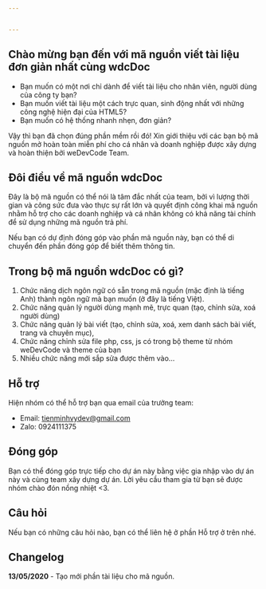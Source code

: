 ```yaml
---


---
```


<h2 id="chào-mừng-bạn-đến-với-mã-nguồn-viết-tài-liệu-đơn-giản-nhất-cùng-wdcdoc">Chào mừng bạn đến với mã nguồn viết tài liệu đơn giản nhất cùng wdcDoc</h2>
<ul>
<li>Bạn muốn có một nơi chỉ dành để viết tài liệu cho nhân viên, người dùng của công ty bạn?</li>
<li>Bạn muốn viết tài liệu một cách trực quan, sinh động nhất với những công nghệ hiện đại của HTML5?</li>
<li>Bạn muốn có hệ thống nhanh nhẹn, đơn giản?</li>
</ul>
<p>Vậy thì bạn đã chọn đúng phần mềm rồi đó! Xin giới thiệu với các bạn bộ mã nguồn mở hoàn toàn miễn phí cho cá nhân và doanh nghiệp được xây dựng và hoàn thiện bởi weDevCode Team.</p>
<h2 id="đôi-điều-về-mã-nguồn-wdcdoc">Đôi điều về mã nguồn wdcDoc</h2>
<p>Đây là bộ mã nguồn có thể nói là tâm đắc nhất của team, bởi vì lượng thời gian và công sức đưa vào thực sự rất lớn và quyết định công khai mã nguồn nhằm hỗ trợ cho các doanh nghiệp và cá nhân không có khả năng tài chính để sử dụng những mã nguồn trả phí.</p>
<p>Nếu bạn có dự định đóng góp vào phần mã nguồn này, bạn có thể di chuyển đến phần đóng góp để biết thêm thông tin.</p>
<h2 id="trong-bộ-mã-nguồn-wdcdoc-có-gì">Trong bộ mã nguồn wdcDoc có gì?</h2>
<ol>
<li>Chức năng dịch ngôn ngữ có sẵn trong mã nguồn (mặc định là tiếng Anh) thành ngôn ngữ mà bạn muốn (ở đây là tiếng Việt).</li>
<li>Chức năng quản lý người dùng mạnh mẽ, trực quan (tạo, chỉnh sửa, xoá người dùng)</li>
<li>Chức năng quản lý bài viết (tạo, chỉnh sửa, xoá, xem danh sách bài viết, trang và chuyên mục),</li>
<li>Chức năng chỉnh sửa file php, css, js có trong bộ theme từ nhóm weDevCode và theme của bạn</li>
<li>Nhiều chức năng mới sắp sửa được thêm vào…</li>
</ol>
<h2 id="hỗ-trợ">Hỗ trợ</h2>
<p>Hiện nhóm có thể hỗ trợ bạn qua email của trưởng team:</p>
<ul>
<li>Email: <a href="mailto:tienminhvydev@gmail.com">tienminhvydev@gmail.com</a></li>
<li>Zalo: 0924111375</li>
</ul>
<h2 id="đóng-góp">Đóng góp</h2>
<p>Bạn có thể đóng góp trực tiếp cho dự án này bằng việc gia nhập vào dự án này và cùng team xây dựng dự án. Lời yêu cầu tham gia từ  bạn sẽ được nhóm chào đón nồng nhiệt &lt;3.</p>
<h2 id="câu-hỏi">Câu hỏi</h2>
<p>Nếu bạn có những câu hỏi nào, bạn có thể liên hệ ở phần Hỗ trợ ở trên nhé.</p>
<h2 id="changelog">Changelog</h2>
<p><strong>13/05/2020</strong> - Tạo mới phần tài liệu cho mã nguồn.</p>

